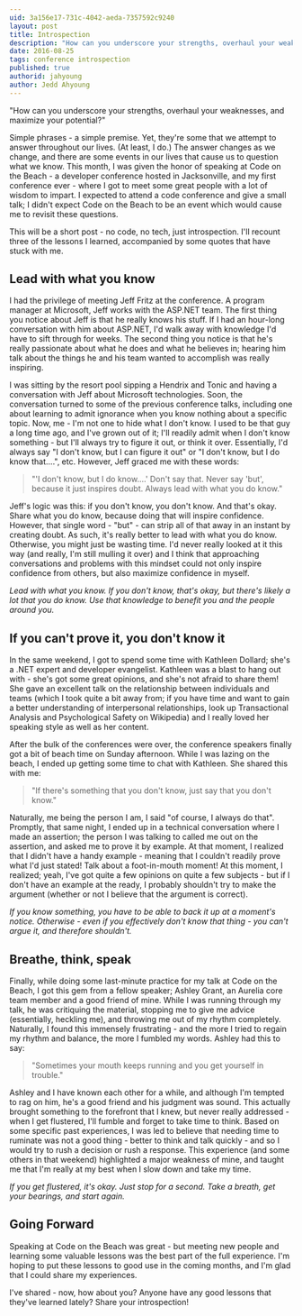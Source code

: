 ```yaml
---
uid: 3a156e17-731c-4042-aeda-7357592c9240
layout: post
title: Introspection
description: "How can you underscore your strengths, overhaul your weaknesses, and maximize your potential?"
date: 2016-08-25
tags: conference introspection
published: true
authorid: jahyoung
author: Jedd Ahyoung
---
```


"How can you underscore your strengths, overhaul your weaknesses, and maximize your potential?"

Simple phrases - a simple premise. Yet, they're some that we attempt to answer throughout our lives. (At least, I do.) The answer changes as we change, and there are some events in our lives that cause us to question what we know. This month, I was given the honor of speaking at Code on the Beach - a developer conference hosted in Jacksonville, and my first conference ever - where I got to meet some great people with a lot of wisdom to impart. I expected to attend a code conference and give a small talk; I didn't expect Code on the Beach to be an event which would cause me to revisit these questions.

This will be a short post - no code, no tech, just introspection. I'll recount three of the lessons I learned, accompanied by some quotes that have stuck with me.

## Lead with what you know

I had the privilege of meeting Jeff Fritz at the conference. A program manager at Microsoft, Jeff works with the ASP.NET team. The first thing you notice about Jeff is that he really knows his stuff. If I had an hour-long conversation with him about ASP.NET, I'd walk away with knowledge I'd have to sift through for weeks. The second thing you notice is that he's really passionate about what he does and what he believes in; hearing him talk about the things he and his team wanted to accomplish was really inspiring.

I was sitting by the resort pool sipping a Hendrix and Tonic and having a conversation with Jeff about Microsoft technologies. Soon, the conversation turned to some of the previous conference talks, including one about learning to admit ignorance when you know nothing about a specific topic. Now, me - I'm not one to hide what I don't know. I used to be that guy a long time ago, and I've grown out of it; I'll readily admit when I don't know something - but I'll always try to figure it out, or think it over. Essentially, I'd always say "I don't know, but I can figure it out" or "I don't know, but I do know that....", etc. However, Jeff graced me with these words:

 > "'I don't know, but I do know....' Don't say that. Never say 'but', because it just inspires doubt. Always lead with what you do know."

Jeff's logic was this: if you don't know, you don't know. And that's okay. Share what you do know, because doing that will inspire confidence. However, that single word - "but" - can strip all of that away in an instant by creating doubt. As such, it's really better to lead with what you do know. Otherwise, you might just be wasting time. I'd never really looked at it this way (and really, I'm still mulling it over) and I think that approaching conversations and problems with this mindset could not only inspire confidence from others, but also maximize confidence in myself.

*Lead with what you know. If you don't know, that's okay, but there's likely a lot that you do know. Use that knowledge to benefit you and the people around you.*

## If you can't prove it, you don't know it

In the same weekend, I got to spend some time with Kathleen Dollard; she's a .NET expert and developer evangelist. Kathleen was a blast to hang out with - she's got some great opinions, and she's not afraid to share them! She gave an excellent talk on the relationship between individuals and teams (which I took quite a bit away from; if you have time and want to gain a better understanding of interpersonal relationships, look up Transactional Analysis and Psychological Safety on Wikipedia) and I really loved her speaking style as well as her content.

After the bulk of the conferences were over, the conference speakers finally got a bit of beach time on Sunday afternoon. While I was lazing on the beach, I ended up getting some time to chat with Kathleen. She shared this with me:

 > "If there's something that you don't know, just say that you don't know."

Naturally, me being the person I am, I said "of course, I always do that". Promptly, that same night, I ended up in a technical conversation where I made an assertion; the person I was talking to called me out on the assertion, and asked me to prove it by example. At that moment, I realized that I didn't have a handy example - meaning that I couldn't readily prove what I'd just stated! Talk about a foot-in-mouth moment! At this moment, I realized; yeah, I've got quite a few opinions on quite a few subjects - but if I don't have an example at the ready, I probably shouldn't try to make the argument (whether or not I believe that the argument is correct).

*If you know something, you have to be able to back it up at a moment's notice. Otherwise - even if you effectively don't know that thing - you can't argue it, and therefore shouldn't.*

## Breathe, think, speak

Finally, while doing some last-minute practice for my talk at Code on the Beach, I got this gem from a fellow speaker; Ashley Grant, an Aurelia core team member and a good friend of mine. While I was running through my talk, he was critiquing the material, stopping me to give me advice (essentially, heckling me), and throwing me out of my rhythm completely. Naturally, I found this immensely frustrating - and the more I tried to regain my rhythm and balance, the more I fumbled my words. Ashley had this to say:

 > "Sometimes your mouth keeps running and you get yourself in trouble."

Ashley and I have known each other for a while, and although I'm tempted to rag on him, he's a good friend and his judgment was sound. This actually brought something to the forefront that I knew, but never really addressed - when I get flustered, I'll fumble and forget to take time to think. Based on some specific past experiences, I was led to believe that needing time to ruminate was not a good thing - better to think and talk quickly - and so I would try to rush a decision or rush a response. This experience (and some others in that weekend) highlighted a major weakness of mine, and taught me that I'm really at my best when I slow down and take my time.

*If you get flustered, it's okay. Just stop for a second. Take a breath, get your bearings, and start again.*

## Going Forward

Speaking at Code on the Beach was great - but meeting new people and learning some valuable lessons was the best part of the full experience. I'm hoping to put these lessons to good use in the coming months, and I'm glad that I could share my experiences.

I've shared - now, how about you? Anyone have any good lessons that they've learned lately? Share your introspection!
